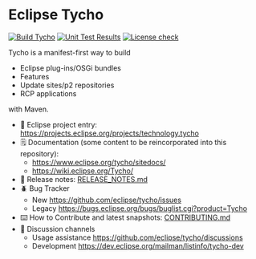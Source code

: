 Eclipse Tycho
=============

[![Build Tycho](https://github.com/eclipse/tycho/actions/workflows/maven.yml/badge.svg)](https://github.com/eclipse/tycho/actions/workflows/maven.yml) [![Unit Test Results](https://github.com/eclipse/tycho/actions/workflows/check.yml/badge.svg)](https://github.com/eclipse/tycho/actions/workflows/check.yml) [![License check](https://github.com/eclipse/tycho/actions/workflows/licensecheck.yml/badge.svg)](https://github.com/eclipse/tycho/actions/workflows/licensecheck.yml)

Tycho is a manifest-first way to build

  * Eclipse plug-ins/OSGi bundles
  * Features
  * Update sites/p2 repositories
  * RCP applications
  
with Maven.


* 👔 Eclipse project entry: https://projects.eclipse.org/projects/technology.tycho
* 🗒️ Documentation (some content to be reincorporated into this repository):
     * https://www.eclipse.org/tycho/sitedocs/
     * https://wiki.eclipse.org/Tycho/
* 📢 Release notes: [RELEASE_NOTES.md](./RELEASE_NOTES.md)
* 🪲 Bug Tracker
     * New https://github.com/eclipse/tycho/issues
     * Legacy https://bugs.eclipse.org/bugs/buglist.cgi?product=Tycho
* ⌨️ How to Contribute and latest snapshots: [CONTRIBUTING.md](./CONTRIBUTING.md)
* 💬 Discussion channels
     * Usage assistance https://github.com/eclipse/tycho/discussions
     * Development https://dev.eclipse.org/mailman/listinfo/tycho-dev
